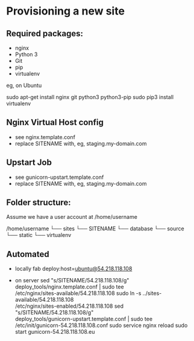 Provisioning a new site
=======================

## Required packages:

* nginx
* Python 3
* Git
* pip
* virtualenv

eg, on Ubuntu

  sudo apt-get install nginx git python3 python3-pip
  sudo pip3 install virtualenv

## Nginx Virtual Host config

* see nginx.template.conf
* replace SITENAME with, eg, staging.my-domain.com

## Upstart Job

* see gunicorn-upstart.template.conf
* replace SITENAME with, eg, staging.my-domain.com

## Folder structure:
Assume we have a user account at /home/username

/home/username
└── sites
    └── SITENAME
         └── database
         └── source
         └── static
         └── virtualenv

## Automated
* locally
  fab deploy:host=ubuntu@54.218.118.108

* on server
  sed "s/SITENAME/54.218.118.108/g" \
    deploy_tools/nginx.template.conf | sudo tee \
    /etc/nginx/sites-available/54.218.118.108
  sudo ln -s ../sites-available/54.218.118.108 \
    /etc/nginx/sites-enabled/54.218.118.108
  sed "s/SITENAME/54.218.118.108/g" \
    deploy_tools/gunicorn-upstart.template.conf | sudo tee \
    /etc/init/gunicorn-54.218.118.108.conf
  sudo service nginx reload
  sudo start gunicorn-54.218.118.108.eu
